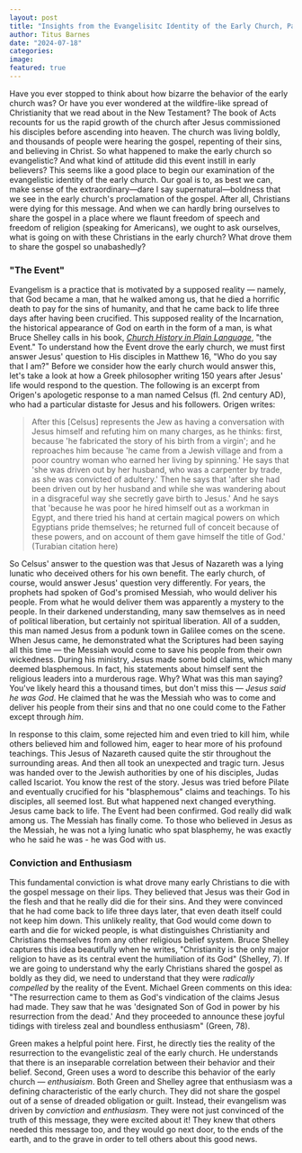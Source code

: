 ```yaml
---
layout: post
title: "Insights from the Evangelisitc Identity of the Early Church, Part 2"
author: Titus Barnes
date: "2024-07-18"
categories:
image:
featured: true
---
```


Have you ever stopped to think about how bizarre the behavior of the early church was? Or have you ever wondered at the wildfire-like spread of Christianity that we read about in the New Testament? The book of Acts recounts for us the rapid growth of the church after Jesus commissioned his disciples before ascending into heaven. The church was living boldly, and thousands of people were hearing the gospel, repenting of their sins, and believing in Christ. So what happened to make the early church so evangelistic? And what kind of attitude did this event instill in early believers? This seems like a good place to begin our examination of the evangelistic identity of the early church. Our goal is to, as best we can, make sense of the extraordinary—dare I say supernatural—boldness that we see in the early church's proclamation of the gospel. After all, Christians were dying for this message. And when we can hardly bring ourselves to share the gospel in a place where we flaunt freedom of speech and freedom of religion (speaking for Americans), we ought to ask ourselves, what is going on with these Christians in the early church? What drove them to share the gospel so unabashedly?

### "The Event"
Evangelism is a practice that is motivated by a supposed reality — namely, that God became a man, that he walked among us, that he died a horrific death to pay for the sins of humanity, and that he came back to life three days after having been crucified. This supposed reality of the Incarnation, the historical appearance of God on earth in the form of a man, is what Bruce Shelley calls in his book, [_Church History in Plain Language_](https://www.amazon.com/dp/0310115965?tag=bravesoftwa04-20&linkCode=osi&th=1&psc=1&language=en_US), "the Event." To understand how the Event drove the early church, we must first answer Jesus' question to His disciples in Matthew 16, "Who do you say that I am?" Before we consider how the early church would answer this, let's take a look at how a Greek philosopher writing 150 years after Jesus' life would respond to the question. The following is an excerpt from Origen's apologetic response to a man named Celsus (fl. 2nd century AD), who had a particular distaste for Jesus and his followers. Origen writes:

> After this [Celsus] represents the Jew as having a conversation with Jesus himself and refuting him on many charges, as he thinks: first, because 'he fabricated the story of his birth from a virgin'; and he reproaches him because 'he came from a Jewish village and from a poor country woman who earned her living by spinning.' He says that 'she was driven out by her husband, who was a carpenter by trade, as she was convicted of adultery.' Then he says that 'after she had been driven out by her husband and while she was wandering about in a disgraceful way she secretly gave birth to Jesus.' And he says that 'because he was poor he hired himself out as a workman in Egypt, and there tried his hand at certain magical powers on which Egyptians pride themselves; he returned full of conceit because of these powers, and on account of them gave himself the title of God.' (Turabian citation here)

So Celsus' answer to the question was that Jesus of Nazareth was a lying lunatic who deceived others for his own benefit. The early church, of course, would answer Jesus' question very differently. For years, the prophets had spoken of God's promised Messiah, who would deliver his people. From what he would deliver them was apparently a mystery to the people. In their darkened understanding, many saw themselves as in need of political liberation, but certainly not spiritual liberation. All of a sudden, this man named Jesus from a podunk town in Galilee comes on the scene. When Jesus came, he demonstrated what the Scriptures had been saying all this time — the Messiah would come to save his people from their own wickedness. During his ministry, Jesus made some bold claims, which many deemed blasphemous. In fact, his statements about himself sent the religious leaders into a murderous rage. Why? What was this man saying? You've likely heard this a thousand times, but don't miss this — _Jesus said he was God_. He claimed that he was the Messiah who was to come and deliver his people from their sins and that no one could come to the Father except through _him_.

In response to this claim, some rejected him and even tried to kill him, while others believed him and followed him, eager to hear more of his profound teachings. This Jesus of Nazareth caused quite the stir throughout the surrounding areas. And then all took an unexpected and tragic turn. Jesus was handed over to the Jewish authorities by one of his disciples, Judas called Iscariot. You know the rest of the story. Jesus was tried before Pilate and eventually crucified for his "blasphemous" claims and teachings. To his disciples, all seemed lost. But what happened next changed everything. Jesus came back to life. The Event had been confirmed. God really did walk among us. The Messiah has finally come. To those who believed in Jesus as the Messiah, he was not a lying lunatic who spat blasphemy, he was exactly who he said he was - he was God with us.

### Conviction and Enthusiasm
This fundamental conviction is what drove many early Christians to die with the gospel message on their lips. They believed that Jesus was their God in the flesh and that he really did die for their sins. And they were convinced that he had come back to life three days later, that even death itself could not keep him down. This unlikely reality, that God would come down to earth and die for wicked people, is what distinguishes Christianity and Christians themselves from any other religious belief system. Bruce Shelley captures this idea beautifully when he writes, "Christianity is the only major religion to have as its central event the humiliation of its God" (Shelley, 7). If we are going to understand why the early Christians shared the gospel as boldly as they did, we need to understand that they were _radically compelled_ by the reality of the Event. Michael Green comments on this idea: "The resurrection came to them as God's vindication of the claims Jesus had made. They saw that he was 'designated Son of God in power by his resurrection from the dead.' And they proceeded to announce these joyful tidings with tireless zeal and boundless enthusiasm" (Green, 78).

Green makes a helpful point here. First, he directly ties the reality of the resurrection to the evangelistic zeal of the early church. He understands that there is an inseparable correlation between their behavior and their belief. Second, Green uses a word to describe this behavior of the early church — _enthusiaism_. Both Green and Shelley agree that enthusiasm was a defining characteristic of the early church. They did not share the gospel out of a sense of dreaded obligation or guilt. Instead, their evangelism was driven by _conviction_ and _enthusiasm_. They were not just convinced of the truth of this message, they were excited about it! They knew that others needed this message too, and they would go next door, to the ends of the earth, and to the grave in order to tell others about this good news. 

